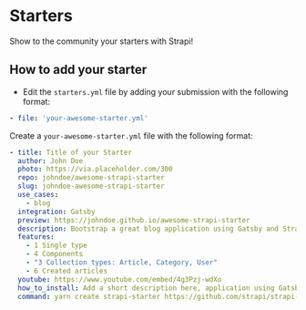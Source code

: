 # Starters

Show to the community your starters with Strapi!

## How to add your starter

- Edit the `starters.yml` file by adding your submission with the following format:

```yaml
- file: 'your-awesome-starter.yml'
```

Create a `your-awesome-starter.yml` file with the following format:

```yaml
- title: Title of your Starter
  author: John Doe
  photo: https://via.placeholder.com/300
  repo: johndoe/awesome-strapi-starter
  slug: johndoe-awesome-strapi-starter
  use_cases:
    - blog
  integration: Gatsby
  preview: https://johndoe.github.io/awesome-strapi-starter
  description: Bootstrap a great blog application using Gatsby and Strapi. In this starter, you'll be able to use all the latest features available in Strapi.
  features:
    - 1 Single type
    - 4 Components
    - "3 Collection types: Article, Category, User"
    - 6 Created articles
  youtube: https://www.youtube.com/embed/4g3Pzj-wdXo
  how_to_install: Add a short description here, application using Gatsby and Strapi. lorem ipsum dolor sit you'll be able to use all the latest features
  command: yarn create strapi-starter https://github.com/strapi/strapi-starter-gatsby-blog
```